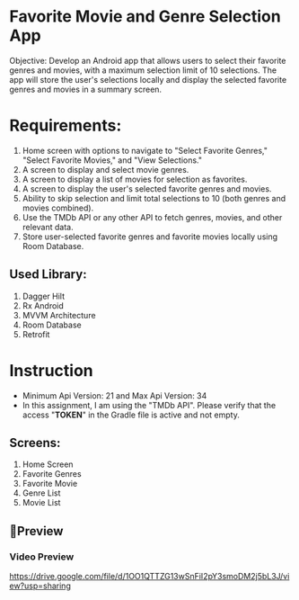 # Favorite Movie and Genre Selection App

Objective: Develop an Android app that allows users to select their favorite genres and movies, with a maximum selection limit of 10 selections. The app will store the user's selections locally and display the selected favorite genres and movies in a summary screen.

# Requirements: 
1. Home screen with options to navigate to "Select Favorite Genres," "Select Favorite Movies," and "View Selections."
2. A screen to display and select movie genres.
3. A screen to display a list of movies for selection as favorites.
4. A screen to display the user's selected favorite genres and movies.
5. Ability to skip selection and limit total selections to 10 (both genres and movies combined).
6. Use the TMDb API or any other API to fetch genres, movies, and other relevant data.
7. Store user-selected favorite genres and favorite movies locally using Room Database.

## Used Library:
1. Dagger Hilt
2. Rx Android
3. MVVM Architecture
4. Room Database
5. Retrofit
 
# Instruction 
- Minimum Api Version: 21 and Max Api Version: 34
- In this assignment, I am using the "TMDb API". Please verify that the access "**TOKEN**" in the Gradle file is active and not empty.
   

## Screens:
1. Home Screen
2. Favorite Genres
3. Favorite Movie
4. Genre List
5. Movie List


## 📸Preview

### Video Preview

https://drive.google.com/file/d/1OO1QTTZG13wSnFiI2pY3smoDM2j5bL3J/view?usp=sharing







